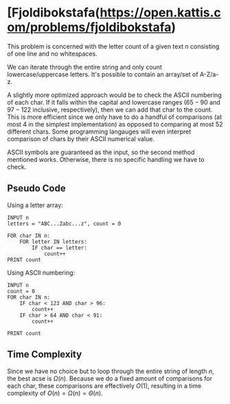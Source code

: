 # [Fjoldibokstafa(https://open.kattis.com/problems/fjoldibokstafa)

This problem is concerned with the letter count of a given text $n$ consisting of one line and no whitespaces.

We can iterate through the entire string and only count lowercase/uppercase letters. It's possible to contain an array/set of A-Z/a-z. 

A slightly more optimized approach would be to check the ASCII numbering of each char. If it falls within the capital and lowercase ranges ($65-90$ and $97-122$ inclusive, respectively), then we can add that char to the count. This is more efficient since we only have to do a handful of comparisons (at most $4$ in the simplest implementation) as opposed to comparing at most $52$ different chars. Some programming langauges will even interpret comparison of chars by their ASCII numerical value.

ASCII symbols are guaranteed as the input, so the second method mentioned works. Otherwise, there is no specific handling we have to check.

## Pseudo Code
Using a letter array:
```
INPUT n
letters = "ABC...Zabc...z", count = 0

FOR char IN n:
    FOR letter IN letters:
        IF char == letter:
            count++
PRINT count
```

Using ASCII numbering:
```
INPUT n
count = 0
FOR char IN n:
    IF char < 123 AND char > 96:
        count++
    IF char > 64 AND char < 91:
        count++

PRINT count
```

## Time Complexity
Since we have no choice but to loop through the entire string of length $n$, the best acse is $\Omega(n)$. Because we do a fixed amount of comparisons for each char, these comparisons are effectively $O(1)$, resulting in a time complexity of $O(n) = \Omega(n) = \Theta(n)$.